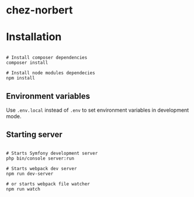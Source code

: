 # chez-norbert

# Installation

```shell

# Install composer dependencies
composer install

# Install node modules dependecies
npm install
```

## Environment variables

Use `.env.local` instead of `.env` to set environment variables in development mode.

## Starting server

```shell

# Starts Symfony development server
php bin/console server:run

# Starts webpack dev server
npm run dev-server

# or starts webpack file watcher
npm run watch
```